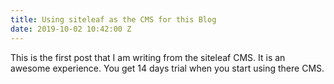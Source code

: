 ```yaml
---
title: Using siteleaf as the CMS for this Blog
date: 2019-10-02 10:42:00 Z
---
```


This is the first post that I am writing from the siteleaf CMS. It is an awesome experience. You get 14 days trial when you start using there CMS.